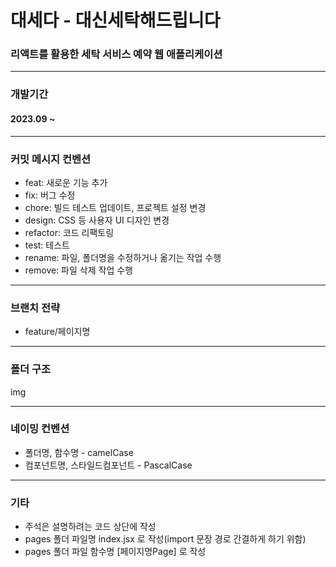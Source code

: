 # 대세다 - 대신세탁해드립니다
### 리액트를 활용한 세탁 서비스 예약 웹 애플리케이션
***
### 개발기간
#### 2023.09 ~
***
### 커밋 메시지 컨벤션
- feat: 새로운 기능 추가
- fix: 버그 수정
- chore: 빌드 테스트 업데이트, 프로젝트 설정 변경
- design: CSS 등 사용자 UI 디자인 변경
- refactor: 코드 리팩토링
- test: 테스트
- rename: 파일, 폴더명을 수정하거나 옮기는 작업 수행
- remove: 파일 삭제 작업 수행
***
### 브랜치 전략
- feature/페이지명
***
### 폴더 구조
img
***
### 네이밍 컨벤션
- 폴더명, 함수명 - camelCase
- 컴포넌트명, 스타일드컴포넌트 - PascalCase
***
### 기타
- 주석은 설명하려는 코드 상단에 작성
- pages 폴더 파일명 index.jsx 로 작성(import 문장 경로 간결하게 하기 위함)
- pages 폴더 파일 함수명 [페이지명Page] 로 작성
